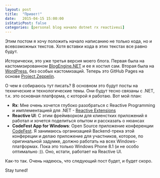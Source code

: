 ```yaml
---
layout: post
title:  "Привет!"
date:   2015-04-15 15:00:00
isStaticPost: false
categories: [personal blog начало dotnet rx reactiveui]
---
```


Этим постом я хочу положить начало написанию не только кода, но и всевозможных текстов. Хотя вставки кода в этих текстах все равно будут.

Исторически, это уже третья версия моего блога. Первая была на кастомизированном [BlogEngine.NET](http://www.dotnetblogengine.net/) и ее я хостил сам. Вторая была на [WordPress](https://ivanoff.wordpress.com/), без особых кастомизаций. Теперь это GitHub Pages на основе [Project Zeppelin](https://github.com/gdg-x/zeppelin).

О чем я собираюсь тут писать? В основном это будут посты на технические и технологические темы. Они будут тесно связаны с .NET, т.к. это основная платформа, с которой я работаю. Вот мой план:

* **Rx**: Мне очень хочется глубоко разобраться с Reactive Programming и имплементацией для .NET - [Reactive Extensions](https://github.com/Reactive-Extensions)
* **Reactive UI**: С этим фреймворком для клиенстких приложений я работал и хочется поделиться опытом и рассказать о нюансах
* **CodeFest App for Windows**: Open Source приложение конференции [CodeFest](http://codefest.ru/). Я занимаюсь организацией Backend-трека этой конфереции и делаю приложение для участников, которое, по оригинальной задумке, должно работать на всех Windows-платформах. Пока это только Windows Phone 8.1 (и не особо оптимально :)). Оно, кстати, работает на Reactive UI.

Как-то так. Очень надеюсь, что следующий пост будет, и будет скоро.

Stay tuned!
